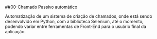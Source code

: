 ##00-Chamado Passivo automático

 Automatização de um sistema de criação de chamados, onde está sendo desenvolvido em Python, com a biblioteca Selenium, até o momento, podendo variar entre ferramentas de Front-End para o usuário final da aplicação.
